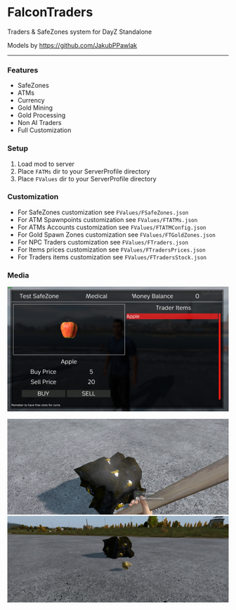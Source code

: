 # FalconTraders
 
Traders & SafeZones system for DayZ Standalone

Models by https://github.com/JakubPPawlak

---

### Features
- SafeZones
- ATMs
- Currency
- Gold Mining
- Gold Processing
- Non AI Traders
- Full Customization

### Setup
1. Load mod to server
2. Place `FATMs` dir to your ServerProfile directory
3. Place `FValues` dir to your ServerProfile directory

### Customization
- For SafeZones customization see `FValues/FSafeZones.json`
- For ATM Spawnpoints customization see `FValues/FTATMs.json`
- For ATMs Accounts customization see `FValues/FTATMConfig.json`
- For Gold Spawn Zones customization see `FValues/FTGoldZones.json`
- For NPC Traders customization see `FValues/FTraders.json`
- For Items prices customization see `FValues/FTradersPrices.json`
- For Traders items customization see `FValues/FTradersStock.json`

### Media
![TRADER](/media/t1.png)

![GOLD](/media/g_1.png)
![GOLD](/media/g_2.png)
